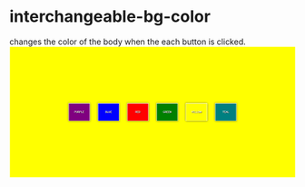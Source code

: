 # interchangeable-bg-color
changes the color of the body when the each button is clicked.
![](Screenshot.png)
